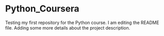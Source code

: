 # Python_Coursera
Testing my first repository for the Python course. 
I am editing the README file. Adding some more details about the project description.
